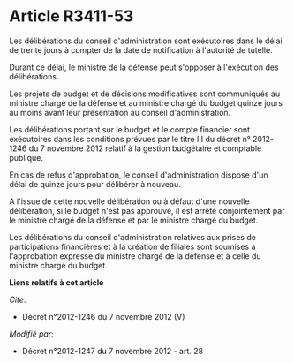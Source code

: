 # Article R3411-53

Les délibérations du conseil d'administration sont exécutoires dans le délai de trente jours à compter de la date de
notification à l'autorité de tutelle. 

Durant ce délai, le ministre de la défense peut s'opposer à l'exécution des délibérations. 

Les projets de budget et de décisions modificatives sont communiqués au ministre chargé de la défense et au ministre chargé
du budget quinze jours au moins avant leur présentation au conseil d'administration. 

Les délibérations portant sur le budget et le compte financier sont exécutoires dans les conditions prévues par le titre III
du décret n° 2012-1246 du 7 novembre 2012 relatif à la gestion budgétaire et comptable publique. 

En cas de refus d'approbation, le conseil d'administration dispose d'un délai de quinze jours pour délibérer à nouveau. 

A l'issue de cette nouvelle délibération ou à défaut d'une nouvelle délibération, si le budget n'est pas approuvé, il est
arrêté conjointement par le ministre chargé de la défense et par le ministre chargé du budget. 

Les délibérations du conseil d'administration relatives aux prises de participations financières et à la création de filiales
sont soumises à l'approbation expresse du ministre chargé de la défense et à celle du ministre chargé du budget.

**Liens relatifs à cet article**

_Cite_:

  - Décret n°2012-1246 du 7 novembre 2012 (V)

_Modifié par_:

  - Décret n°2012-1247 du 7 novembre 2012 - art. 28
